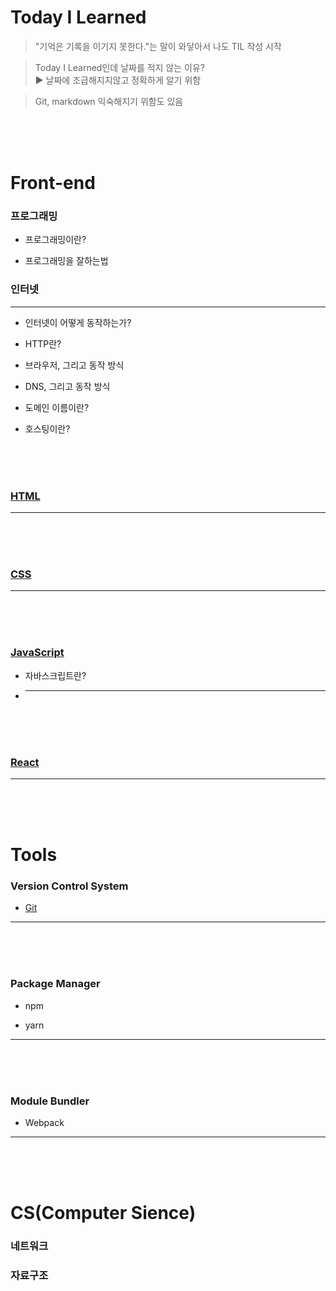 # Today I Learned

> "기억은 기록을 이기지 못한다."는 말이 와닿아서 나도 TIL 작성 시작

> Today I Learned인데 날짜를 적지 않는 이유?  
> ▶︎ 날짜에 조급해지지않고 정확하게 알기 위함

> Git, markdown 익숙해지기 위함도 있음

<br>
<br>
<br>

# Front-end

### 프로그래밍

- 프로그래밍이란?

- 프로그래밍을 잘하는법

### 인터넷

---

- 인터넷이 어떻게 동작하는가?

- HTTP란?

- 브라우저, 그리고 동작 방식

- DNS, 그리고 동작 방식

- 도메인 이름이란?

- 호스팅이란?

<br>
<br>
<br>

### [HTML](HTML)

---

<br>
<br>
<br>

### [CSS](CSS)

---

<br>
<br>
<br>

### [JavaScript](https://github.com/dongwook98/TIL/tree/main/JavaScript)

- 자바스크립트란?

- ***

<br>
<br>
<br>

### [React](React)

---

<br>
<br>
<br>

# Tools

### Version Control System

- [Git](Git)

---

<br>
<br>
<br>

### Package Manager

- npm

- yarn

---

<br>
<br>
<br>

### Module Bundler

- Webpack

---

<br>
<br>
<br>

# CS(Computer Sience)

### 네트워크

### 자료구조
